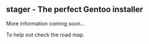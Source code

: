 stager - The perfect Gentoo installer
-----

More information coming soon...

To help out check the road map.